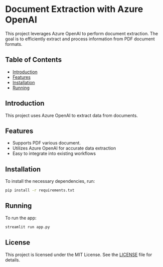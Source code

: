 # Document Extraction with Azure OpenAI

This project leverages Azure OpenAI to perform document extraction. The goal is to efficiently extract and process information from PDF document formats.

## Table of Contents
- [Introduction](#introduction)
- [Features](#features)
- [Installation](#installation)
- [Running](#running)

## Introduction
This project uses Azure OpenAI to extract data from documents.

## Features
- Supports PDF various document.
- Utilizes Azure OpenAI for accurate data extraction
- Easy to integrate into existing workflows

## Installation
To install the necessary dependencies, run:
```bash
pip install -r requirements.txt
```

## Running
To run the app:
```bash
streamlit run app.py
```

## License
This project is licensed under the MIT License. See the [LICENSE](LICENSE) file for details.